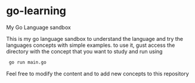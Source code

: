 # go-learning
My Go Language sandbox

This is my go language sandbox to understand the language and try the languages concepts with simple examples. 
to use it, gust access the directory with the concept that you want to study and run using 
```bash
 go run main.go 
 ```

Feel free to modify the content and to add new concepts to this repository 
